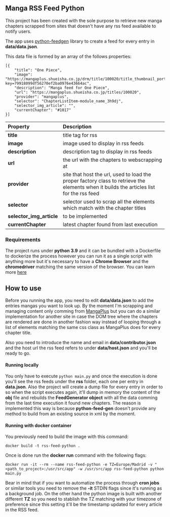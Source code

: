 ## Manga RSS Feed Python

This project has been created with the sole purpose to retrieve new manga chapters scrapped from sites that doesn't have any rss feed available to notify users.

The app uses [python-feedgen](https://feedgen.kiesow.be/) library to create a feed for every entry in **data/data.json**.

This data file is formed by an array of the follows properties:

    [{
        "title": "One Piece",
        "image": "https://mangaplus.shueisha.co.jp/drm/title/100020/title_thumbnail_portrait_list/10711.jpg?key=79918099df56270ef2ba0976e43664ac",
        "description": "Manga feed for One Piece",
        "url": "https://mangaplus.shueisha.co.jp/titles/100020",
        "provider": "mangaplus",
        "selector": "ChapterListItem-module_name_3h9dj",
        "selector_img_article": "",
        "currentChapter": "#1017"
    }]

| Property                 | Description                                                                                                                              |
| :----------------------- | :--------------------------------------------------------------------------------------------------------------------------------------- |
| **title**                | title tag for rss                                                                                                                        |
| **image**                | image used to display in rss feeds                                                                                                       |
| **description**          | description tag to display in rss feeds                                                                                                  |
| **url**                  | the url with the chapters to webscrapping at                                                                                             |
| **provider**             | site that host the url, used to load the proper factory class to retrieve the elements when it builds the articles list for the rss feed |
| **selector**             | selector used to scrap all the elements which match with the chapter titles                                                              |
| **selector_img_article** | to be implemented                                                                                                                        |
| **currentChapter**       | latest chapter found from last execution                                                                                                 |

### Requirements

The project runs under **python 3.9** and it can be bundled with a Dockerfile to dockerize the process however you can run it as a single script with anything more but it's necessary to have a **Chrome Browser** and the **chromedriver** matching the same version of the browser. You can learn more [here](https://chromedriver.chromium.org/)

## How to use

Before you running the app, you need to edit **data/data.json** to add the entries mangas you want to look up. By the moment I'm scrapping and managing content only comming from [MangaPlus](https://mangaplus.shueisha.co.jp/) but you can do a similar implementation for another site in case the DOM tree where the chapters are rendered are done in another fashion way instead of looping through a list of elements matching the same css class as MangaPlus does for every chapter title.

Also you need to introduce the name and email in **data/contributor.json** and the host url the rss feed refers to under **data/host.json** and you'll be ready to go.

#### Running locally

You only have to execute `python main.py` and once the execution is done you'll see the rss feeds under the **rss** folder, each one per entry in **data.json**. Also the project will create a dump file for every entry in order to so when the script executes again, it'll dump in memory the content of the **obj** file and rebuilds the **FeedGenerator object** with all the data comming from the last time execution it found new chapters. The reason is implemented this way is because **python-feed-gen** doesn't provide any method to build from an existing source in xml by the moment.

#### Running with docker container

You previously need to build the image with this command:

`docker build -t rss-feed-python .`

Once is done run the **docker run** command with the following flags:

`docker run -it --rm --name rss-feed-python -e TZ=Europe/Madrid -v "<path_to_project>:/usr/src/app" -w /usr/src/app rss-feed-python python main.py`

Bear in mind that if you want to automatize the process through **cron jobs** or similar tools you need to remove the **-it** STDIN flags since it's running as a background job. On the other hand the python image is built with another different **TZ** so you need to stablish the TZ matching with your timezone of preference since this setting it'll be the timestamp updated for every article in the RSS feed.
